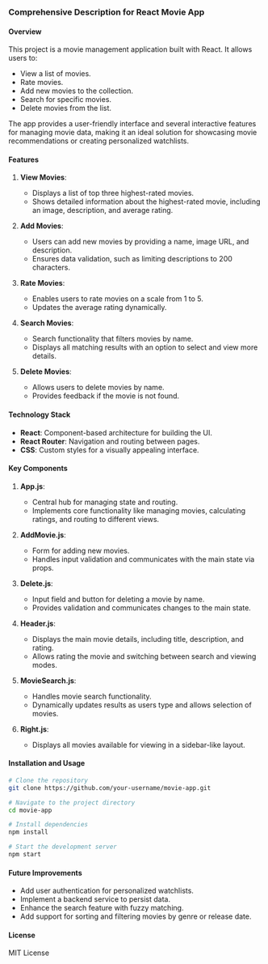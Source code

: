 ### Comprehensive Description for React Movie App

#### Overview
This project is a movie management application built with React. It allows users to:
- View a list of movies.
- Rate movies.
- Add new movies to the collection.
- Search for specific movies.
- Delete movies from the list.

The app provides a user-friendly interface and several interactive features for managing movie data, making it an ideal solution for showcasing movie recommendations or creating personalized watchlists.

#### Features
1. **View Movies**:
   - Displays a list of top three highest-rated movies.
   - Shows detailed information about the highest-rated movie, including an image, description, and average rating.

2. **Add Movies**:
   - Users can add new movies by providing a name, image URL, and description.
   - Ensures data validation, such as limiting descriptions to 200 characters.

3. **Rate Movies**:
   - Enables users to rate movies on a scale from 1 to 5.
   - Updates the average rating dynamically.

4. **Search Movies**:
   - Search functionality that filters movies by name.
   - Displays all matching results with an option to select and view more details.

5. **Delete Movies**:
   - Allows users to delete movies by name.
   - Provides feedback if the movie is not found.

#### Technology Stack
- **React**: Component-based architecture for building the UI.
- **React Router**: Navigation and routing between pages.
- **CSS**: Custom styles for a visually appealing interface.

#### Key Components
1. **App.js**:
   - Central hub for managing state and routing.
   - Implements core functionality like managing movies, calculating ratings, and routing to different views.

2. **AddMovie.js**:
   - Form for adding new movies.
   - Handles input validation and communicates with the main state via props.

3. **Delete.js**:
   - Input field and button for deleting a movie by name.
   - Provides validation and communicates changes to the main state.

4. **Header.js**:
   - Displays the main movie details, including title, description, and rating.
   - Allows rating the movie and switching between search and viewing modes.

5. **MovieSearch.js**:
   - Handles movie search functionality.
   - Dynamically updates results as users type and allows selection of movies.

6. **Right.js**:
   - Displays all movies available for viewing in a sidebar-like layout.

#### Installation and Usage
```bash
# Clone the repository
git clone https://github.com/your-username/movie-app.git

# Navigate to the project directory
cd movie-app

# Install dependencies
npm install

# Start the development server
npm start
```

#### Future Improvements
- Add user authentication for personalized watchlists.
- Implement a backend service to persist data.
- Enhance the search feature with fuzzy matching.
- Add support for sorting and filtering movies by genre or release date.

#### License
MIT License

